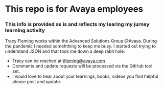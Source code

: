 # This repo is for Avaya employees  
### This info is provided as is and reflects my learing my jurney learning activity
Tracy Fleming works within the Advanced Solutions Group @Avaya. During the pandemic I needed somehthing to keep me busy. I started out trying to understand JSON and that took me down a deep rabit hole.
- Tracy can be reached at tfleming@avaya.com
- Comments and update requests will be processed via the GitHub tool set.
- I would love to hear about your learnings, books, videos you find helpful please post and update.